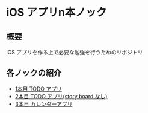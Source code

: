 # iOS アプリn本ノック

## 概要

iOS アプリを作る上で必要な勉強を行うためのリポジトリ

## 各ノックの紹介
* [1本目 TODO アプリ](https://github.com/takuyaohashi/Knock_iOS_app/tree/master/Knock01)
* [2本目 TODO アプリ(story board なし)](https://github.com/takuyaohashi/Knock_iOS_app/tree/master/Knock02)
* [3本目 カレンダーアプリ](https://github.com/takuyaohashi/Knock_iOS_app/tree/master/Knock03)
